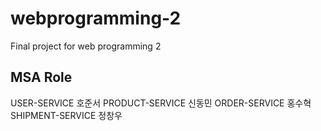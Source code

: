 # webprogramming-2
Final project for web programming 2

## MSA Role
USER-SERVICE  호준서
PRODUCT-SERVICE 신동민
ORDER-SERVICE 홍수혁
SHIPMENT-SERVICE  정창우
